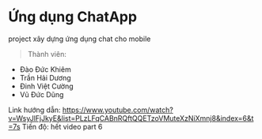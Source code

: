 # Ứng dụng ChatApp

project xây dựng ứng dụng chat cho mobile

>Thành viên:
  * Đào Đức Khiêm
  * Trần Hải Dương
  * Đinh Việt Cường
  * Vũ Đức Dũng
  
Link hướng dẫn: https://www.youtube.com/watch?v=WsyJlFjJkyE&list=PLzLFqCABnRQftQQETzoVMuteXzNiXmnj8&index=6&t=7s
Tiến độ: hết video part 6

